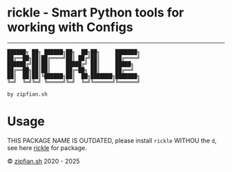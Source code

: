 # rickle - Smart Python tools for working with Configs

---

```
██████╗ ██╗ ██████╗██╗  ██╗██╗     ███████╗
██╔══██╗██║██╔════╝██║ ██╔╝██║     ██╔════╝
██████╔╝██║██║     █████╔╝ ██║     █████╗  
██╔══██╗██║██║     ██╔═██╗ ██║     ██╔══╝  
██║  ██║██║╚██████╗██║  ██╗███████╗███████╗
╚═╝  ╚═╝╚═╝ ╚═════╝╚═╝  ╚═╝╚══════╝╚══════╝
                                           
by zipfian.sh                             
```



# Usage

THIS PACKAGE NAME IS OUTDATED, please install ``rickle`` WITHOU the ``d``, see here [rickle](https://pypi.org/project/rickle/) for package. 

© [zipfian.sh](https://zipfian.sh) 2020 - 2025
